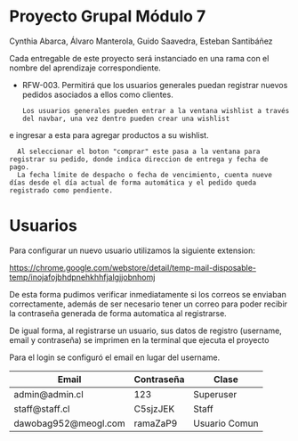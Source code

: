 #  Proyecto Grupal Módulo 7

Cynthia Abarca, Álvaro Manterola, Guido Saavedra, Esteban Santibáñez



Cada entregable de este proyecto será instanciado en una rama con el nombre del aprendizaje correspondiente.

- RFW-003. Permitirá que los usuarios generales puedan registrar nuevos pedidos asociados a ellos como clientes.

      Los usuarios generales pueden entrar a la ventana wishlist a través del navbar, una vez dentro pueden crear una wishlist
e ingresar a esta para agregar productos a su wishlist.

      Al seleccionar el boton "comprar" este pasa a la ventana para registrar su pedido, donde indica direccion de entrega y fecha de pago.
      La fecha límite de despacho o fecha de vencimiento, cuenta nueve días desde el día actual de forma automática y el pedido queda registrado como pendiente.
# Usuarios

Para configurar un nuevo usuario utilizamos la siguiente extension:

https://chrome.google.com/webstore/detail/temp-mail-disposable-temp/inojafojbhdpnehkhhfjalgjjobnhomj
 

De esta forma pudimos verificar inmediatamente si los correos se enviaban correctamente, además de ser necesario tener un correo para
poder recibir la contraseña generada de forma automatica al registrarse.

De igual forma, al registrarse un usuario, sus datos de registro (username, email y contraseña) se imprimen en la terminal que ejecuta el proyecto

Para el login se configuró el email en lugar del username.

<table>
    <thead>
          <th>Email</th>
          <th>Contraseña</th>
          <th>Clase</th>
    </thead>
    <tbody>
          <tr>
            <td>admin@admin.cl</td>
            <td>123</td>
            <td>Superuser</td>
          </tr>
          <tr>
            <td>staff@staff.cl</td>
            <td>C5sjzJEK</td>
            <td>Staff</td>
          </tr>
          <tr>
            <td>dawobag952@meogl.com</td>
            <td>ramaZaP9</td>
            <td>Usuario Comun</td>
          </tr>
    </tbody>
</table>

